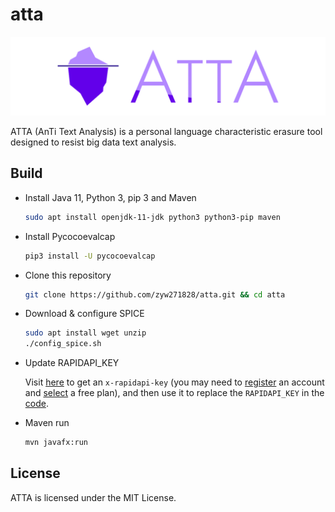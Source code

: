 # atta

![logo](res/img/atta_logo.png)

ATTA (AnTi Text Analysis) is a personal language characteristic erasure tool designed to resist big data text analysis.

## Build

* Install Java 11, Python 3, pip 3 and Maven

  ```bash
  sudo apt install openjdk-11-jdk python3 python3-pip maven
  ```

* Install Pycocoevalcap

  ```bash
  pip3 install -U pycocoevalcap
  ```

* Clone this repository

  ```bash
  git clone https://github.com/zyw271828/atta.git && cd atta
  ```

* Download & configure SPICE

  ```bash
  sudo apt install wget unzip
  ./config_spice.sh
  ```

* Update RAPIDAPI_KEY

  Visit [here](https://rapidapi.com/googlecloud/api/google-translate1/endpoints) to get an `x-rapidapi-key` (you may need to [register](https://rapidapi.com/signup) an account and [select](https://rapidapi.com/googlecloud/api/google-translate1/pricing) a free plan), and then use it to replace the `RAPIDAPI_KEY` in the [code](src/main/java/com/github/atta/Translator.java).

* Maven run

  ```bash
  mvn javafx:run
  ```

## License

ATTA is licensed under the MIT License.
